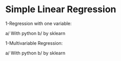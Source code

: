 **Simple Linear Regression**
==============================================

1-Regression with one variable:

a/ With python
b/ by sklearn

1-Multivariable Regression:

a/ With python
b/ by sklearn

